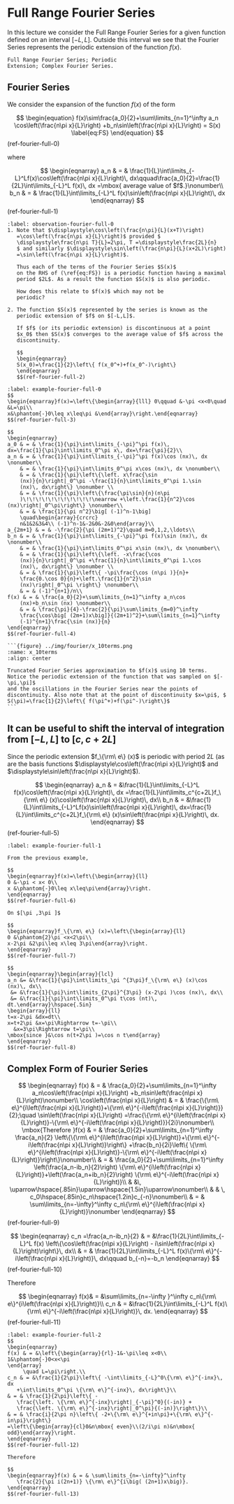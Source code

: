 
$$
\newcommand{\N}[1]{\left\|#1\right\|}
\newcommand{\abs}[1]{|#1|}
\newcommand{\mat}[1]{{\mathbf #1}}
\newcommand{\vect}[1]{\underline{#1}}
\newcommand{\njump}[1]{[|#1|]}
\newcommand{\bke}[1]{\left ( #1 \right )}
\newcommand{\bkt}[1]{\left [ #1 \right ]}
\newcommand{\bket}[1]{\left \{ #1 \right \}}
\newcommand{\norm}[1]{\left \| #1 \right \|}
\newcommand{\bka}[1]{\left \langle #1 \right \rangle}
\newcommand{\ve}[1]{\mathbf{#1}}
\newcommand{\what}[1]{\widehat{#1}}
$$

# Full Range Fourier Series

In this lecture we consider the Full Range Fourier Series for a
given function defined on an interval $[-L,L]$. Outside this
interval we see that the Fourier Series represents the periodic
extension of the function $f(x)$.

```{admonition} Key Concepts
Full Range Fourier Series; Periodic
Extension; Complex Fourier Series.
```

## Fourier Series

We consider the expansion of the function $f(x)$ of the form

$$
\begin{equation}
f(x)\sim\frac{a_0}{2}+\sum\limits_{n=1}^\infty a_n
\cos\left(\frac{n\pi x}{L}\right) +b_n\sin\left(\frac{n\pi
x}{L}\right) = S(x) \label{eq:FS}
\end{equation}
$$(ref-fourier-full-0)

where

$$
\begin{eqnarray}
a_n & = & \frac{1}{L}\int\limits_{-L}^Lf(x)\cos\left(\frac{n\pi
x}{L}\right)\, dx\qquad\frac{a_0}{2}=\frac{1}{2L}\int\limits_{-L}^L
f(x)\, dx =\mbox{ average value of $f$.}\nonumber\\
b_n & = & \frac{1}{L}\int\limits_{-L}^L f(x)\sin\left(\frac{n\pi
x}{L}\right)\, dx
\end{eqnarray}
$$(ref-fourier-full-1)

````{prf:observation}
:label: observation-fourier-full-0
1. Note that $\displaystyle\cos\left(\frac{n\pi}{L}(x+T)\right)
   =\cos\left(\frac{n\pi x}{L}\right)$ provided $
   \displaystyle\frac{n\pi T}{L}=2\pi, T =\displaystyle\frac{2L}{n}
   $ and similarly $\displaystyle\sin\left(\frac{n\pi}{L}(x+2L)\right) 
   =\sin\left(\frac{n\pi x}{L}\right)$.

   Thus each of the terms of the Fourier Series $S(x)$
   on the RHS of (\ref{eq:FS}) is a periodic function having a maximal
   period $2L$. As a result the function $S(x)$ is also periodic.

   How does this relate to $f(x)$ which may not be
   periodic?

2. The function $S(x)$ represented by the series is known as the
   periodic extension of $f$ on $[-L,L]$.

   If $f$ (or its periodic extension) is discontinuous at a point
   $x_0$ then $S(x)$ converges to the average value of $f$ across the
   discontinuity.

   $$
   \begin{eqnarray}
   S(x_0)=\frac{1}{2}\left\{ f(x_0^+)+f(x_0^-)\right\}
   \end{eqnarray}
   $$(ref-fourier-full-2)
````

````{prf:example}
:label: example-fourier-full-0
$$
\begin{eqnarray}f(x)=\left\{\begin{array}{lll} 0\qquad &-\pi <x<0\quad &L=\pi\\
x&\phantom{-}0\leq x\leq\pi &\end{array}\right.\end{eqnarray}
$$(ref-fourier-full-3)

$$
\begin{eqnarray}
a_0 & = & \frac{1}{\pi}\int\limits_{-\pi}^\pi f(x)\,
dx=\frac{1}{\pi}\int\limits_0^\pi x\, dx=\frac{\pi}{2}\\
a_n & = & \frac{1}{\pi}\int\limits_{-\pi}^\pi f(x)\cos (nx)\, dx \nonumber\\
    & = & \frac{1}{\pi}\int\limits_0^\pi x\cos (nx)\, dx \nonumber\\
    & = & \frac{1}{\pi}\left\{\left. x\frac{\sin
    (nx)}{n}\right|_0^\pi -\frac{1}{n}\int\limits_0^\pi 1.\sin
    (nx)\, dx\right\} \nonumber \\
    & = & \frac{1}{\pi}\left\{\frac{\pi\sin}{n}(n\pi
    )\!\!\!\!\!\!\!\!\!\!\!\nearrow +\left.\frac{1}{n^2}\cos (nx)\right|_0^\pi\right\} \nonumber\\
    & = & \frac{1}{\pi n^2}\big[ (-1)^n-1\big]
    \quad\begin{array}{crcrc}
    n&1&2&3&4\\ (-1)^n-1&-2&0&-2&0\end{array}\\
a_{2m+1} & = & -\frac{2}{\pi (2m+1)^2}\quad m=0,1,2,\ldots\\
b_n & = & \frac{1}{\pi}\int\limits_{-\pi}^\pi f(x)\sin (nx)\, dx \nonumber\\
    & = & \frac{1}{\pi}\int\limits_0^\pi x\sin (nx)\, dx \nonumber\\
    & = & \frac{1}{\pi}\left\{\left. -x\frac{\cos
    (nx)}{n}\right|_0^\pi +\frac{1}{n}\int\limits_0^\pi 1.\cos
    (nx)\, dx\right\} \nonumber \\
    & = & \frac{1}{\pi}\left\{ -\pi\frac{\cos (n\pi )}{n}+
    \frac{0.\cos 0}{n}+\left.\frac{1}{n^2}\sin
    (nx)\right|_0^\pi \right\} \nonumber\\
    & = & (-1)^{n+1}/n\\
f(x) & = & \frac{a_0}{2}+\sum\limits_{n=1}^\infty a_n\cos
    (nx)+b_n\sin (nx) \nonumber\\
    & = & \frac{\pi}{4}-\frac{2}{\pi}\sum\limits_{m=0}^\infty
    \frac{\cos\big[ (2m+1)x\big]}{(2m+1)^2}+\sum\limits_{n=1}^\infty
    (-1)^{n+1}\frac{\sin (nx)}{n}
\end{eqnarray}
$$(ref-fourier-full-4)

```{figure} ../img/fourier/x_10terms.png
:name: x_10terms
:align: center

Truncated Fourier Series approximation to $f(x)$ using 10 terms. Notice the periodic extension of the function that was sampled on $[-\pi,\pi]$
and the oscillations in the Fourier Series near the points of discontinuity. Also note that at the point of discontinuity $x=\pi$, $ S(\pi)=\frac{1}{2}\left\{ f(\pi^+)+f(\pi^-)\right\}$
```
````

## It can be useful to shift the interval of integration from $[-L,L]$ to $[c,c+2L]$

Since the periodic extension $f_\{\rm\ e\} (x)$ is periodic with period
$2L$ (as are the basis functions $\displaystyle\cos\left(\frac{n\pi x}{L}\right)$ and $\displaystyle\sin\left(\frac{n\pi x}{L}\right)$).

$$
\begin{eqnarray}
a_n & = &\frac{1}{L}\int\limits_{-L}^L f(x)\cos\left(\frac{n\pi
x}{L}\right)\, dx
   =\frac{1}{L}\int\limits_c^{c+2L}f_\{\rm\ e\} (x)\cos\left(\frac{n\pi x}{L}\right)\, dx\\
b_n & = &\frac{1}{L}\int\limits_{-L}^Lf(x)\sin\left(\frac{n\pi
x}{L}\right)\, dx=\frac{1}{L}\int\limits_c^{c+2L}f_\{\rm\ e\}
(x)\sin\left(\frac{n\pi x}{L}\right)\, dx.
\end{eqnarray}
$$(ref-fourier-full-5)

````{prf:example}
:label: example-fourier-full-1

From the previous example,

$$
\begin{eqnarray}f(x)=\left\{\begin{array}{ll}
0 &-\pi < x< 0\\
x &\phantom{-}0\leq x\leq\pi\end{array}\right.
\end{eqnarray}
$$(ref-fourier-full-6)

On $[\pi ,3\pi ]$

$$
\begin{eqnarray}f_\{\rm\ e\} (x)=\left\{\begin{array}{ll}
0 &\phantom{2}\pi <x<2\pi\\
x-2\pi &2\pi\leq x\leq 3\pi\end{array}\right.
\end{eqnarray}
$$(ref-fourier-full-7)

$$
\begin{eqnarray}\begin{array}{lcl}
a_n &= &\frac{1}{\pi}\int\limits_\pi ^{3\pi}f_\{\rm\ e\} (x)\cos (nx)\, dx\\
 &= &\frac{1}{\pi}\int\limits_{2\pi}^{3\pi} (x-2\pi )\cos (nx)\, dx\\
 &= &\frac{1}{\pi}\int\limits_0^\pi t\cos (nt)\, dt.\end{array}\hspace{.5in}
\begin{array}{ll}
t=x-2\pi &dx=dt\\
x=t+2\pi &x=\pi\Rightarrow t=-\pi\\
  &x=3\pi\Rightarrow t=\pi\\
\mbox{since }&\cos n(t+2\pi )=\cos n t\end{array}
\end{eqnarray}
$$(ref-fourier-full-8)
````

## Complex Form of Fourier Series

$$
\begin{eqnarray}
f(x) & = &
\frac{a_0}{2}+\sum\limits_{n=1}^\infty a_n\cos\left(\frac{n\pi x}{L}\right) +b_n\sin\left(\frac{n\pi x}{L}\right)\nonumber\\
\cos\left(\frac{n\pi x}{L}\right) & = &
\frac{\{\rm\ e\}^{i\left(\frac{n\pi x}{L}\right)}+\{\rm\ e\}^{-i\left(\frac{n\pi
x}{L}\right)}}{2};\quad
\sin\left(\frac{n\pi x}{L}\right) =\frac{\{\rm\ e\}^{i\left(\frac{n\pi x}{L}\right)}-\{\rm\ e\}^{-i\left(\frac{n\pi x}{L}\right)}}{2i}\nonumber\\
\mbox{Therefore }f(x) & = & \frac{a_0}{2}+\sum\limits_{n=1}^\infty
\frac{a_n}{2} \left\{\{\rm\ e\}^{i\left(\frac{n\pi
x}{L}\right)}+\{\rm\ e\}^{-i\left(\frac{n\pi x}{L}\right)}\right\}
   +\frac{b_n}{2i}\left\{ \{\rm\ e\}^{i\left(\frac{n\pi x}{L}\right)}-\{\rm\ e\}^{-i\left(\frac{n\pi
    x}{L}\right)}\right\}\nonumber\\
& = & \frac{a_0}{2}+\sum\limits_{n=1}^\infty
\left(\frac{a_n-ib_n}{2}\right)
    \{\rm\ e\}^{i\left(\frac{n\pi x}{L}\right)}+\left(\frac{a_n+ib_n}{2}\right)
    \{\rm\ e\}^{-i\left(\frac{n\pi x}{L}\right)}\\
& &\, \uparrow\hspace{.85in}\uparrow\hspace{1.5in}\uparrow\nonumber\\
& & \, c_0\hspace{.85in}c_n\hspace{1.2in}c_{-n}\nonumber\\
& = & \sum\limits_{n=-\infty}^\infty c_n\{\rm\ e\}^{i\left(\frac{n\pi
x}{L}\right)}\nonumber
\end{eqnarray}
$$(ref-fourier-full-9)

$$
\begin{eqnarray}
c_n =\frac{a_n-ib_n}{2} & = &\frac{1}{2L}\int\limits_{-L}^L f(x)
   \left\{\cos\left(\frac{n\pi x}{L}\right) - i\sin\left(\frac{n\pi x}{L}\right)\right\}\, dx\\
& = & \frac{1}{2L}\int\limits_{-L}^L f(x)\{\rm\ e\}^{-i\left(\frac{n\pi
x}{L}\right)}\, dx\qquad b_{-n}=-b_n
\end{eqnarray}
$$(ref-fourier-full-10)

Therefore

$$
\begin{eqnarray}
f(x)& = &\sum\limits_{n=-\infty }^\infty c_n\{\rm\ e\}^{i\left(\frac{n\pi x}{L}\right)}\\
c_n & = &\frac{1}{2L}\int\limits_{-L}^L f(x)\{\rm\ e\}^{-i\left(\frac{n\pi
x}{L}\right)}\, dx.
\end{eqnarray}
$$(ref-fourier-full-11)

````{prf:example}
:label: example-fourier-full-2
$$
\begin{eqnarray}
f(x) & = &\left\{\begin{array}{rl}-1&-\pi\leq x<0\\
1&\phantom{-}0<x<\pi
\end{array}
     \quad L=\pi\right.\\
c_n & = &\frac{1}{2\pi}\left\{ -\int\limits_{-L}^0\{\rm\ e\}^{-inx}\, dx
   +\int\limits_0^\pi \{\rm\ e\}^{-inx}\, dx\right\}\\
& = & \frac{1}{2\pi}\left\{ -
   \frac{\left. \{\rm\ e\}^{-inx}\right|_{-\pi}^0}{(-in)} +
   \frac{\left. \{\rm\ e\}^{-inx}\right|_0^\pi}{(-in)}\right\}\\
& = & \frac{i}{2\pi n}\left\{ -2+\{\rm\ e\}^{+in\pi}+\{\rm\ e\}^{-in\pi}\right\}
=\left\{\begin{array}{cl}0&n\mbox{ even}\\(2/i\pi n)&n\mbox{
odd}\end{array}\right.
\end{eqnarray}
$$(ref-fourier-full-12)

Therefore 

$$
\begin{eqnarray}f(x) & = & \sum\limits_{n=-\infty}^\infty
   \frac{2}{\pi i(2n+1)} \{\rm\ e\}^{i\big( (2n+1)x\big)}.
\end{eqnarray}
$$(ref-fourier-full-13)
